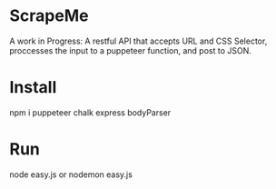 # ScrapeMe
A work in Progress: 
A restful API that accepts URL and CSS Selector, proccesses the input to a puppeteer function, and post to JSON.

# Install
npm i puppeteer chalk express bodyParser
 
 # Run
 node easy.js or nodemon easy.js
